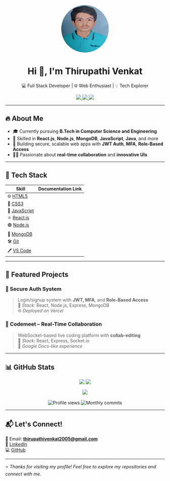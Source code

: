 <p align="center">
  <img src="profile.jpeg" width="150" height="150" style="border-radius: 50%;" alt="Venkat Thirupathi's photo"/>
</p>

<h1 align="center">Hi 👋, I'm Thirupathi Venkat</h1>

<p align="center">
  💻 Full Stack Developer | 🌐 Web Enthusiast | 💡 Tech Explorer
</p>

<p align="center">
  <a href="https://www.linkedin.com/in/thirupathi-venkat-8900102a6/">
    <img src="https://img.shields.io/badge/-LinkedIn-blue?style=flat-square&logo=linkedin&logoColor=white" />
  </a>
  <a href="mailto:thirupathivenkat2005@gmail.com">
    <img src="https://img.shields.io/badge/-Gmail-D14836?style=flat-square&logo=gmail&logoColor=white" />
  </a>
  <a href="https://github.com/venkatthirupathi">
    <img src="https://img.shields.io/github/followers/venkatthirupathi?label=Follow&style=flat-square" />
  </a>
</p>

---

## 🔥 About Me

- 🎓 Currently pursuing **B.Tech in Computer Science and Engineering**
- 🧠 Skilled in **React.js**, **Node.js**, **MongoDB**, **JavaScript**, **Java**, and more
- 🔐 Building secure, scalable web apps with **JWT Auth**, **MFA**, **Role-Based Access**
- 👨‍💻 Passionate about **real-time collaboration** and **innovative UIs**

---

## 🚀 Tech Stack

| Skill         | Documentation Link |
|---------------|--------------------|
| 🌐 [HTML5](https://developer.mozilla.org/en-US/docs/Web/HTML) |
| 🎨 [CSS3](https://developer.mozilla.org/en-US/docs/Web/CSS) |
| 📜 [JavaScript](https://developer.mozilla.org/en-US/docs/Web/JavaScript) |
| ⚛️ [React.js](https://reactjs.org/docs/getting-started.html) |
| 🟢 [Node.js](https://nodejs.org/en/docs) |
| 🍃 [MongoDB](https://www.mongodb.com/docs/) |
| 🛠️ [Git](https://git-scm.com/doc) |
| 🖊️ [VS Code](https://code.visualstudio.com/docs) |

---

## 📂 Featured Projects

### 🔐 Secure Auth System
> Login/signup system with **JWT, MFA**, and **Role-Based Access**  
🔧 *Stack:* React, Node.js, Express, MongoDB  
🌐 *Deployed on Vercel*

### 👥 Codemeet – Real-Time Collaboration
> WebSocket-based live coding platform with **collab-editing**  
🔧 *Stack:* React, Express, Socket.io  
🧪 *Google Docs-like experience*

---

## 📊 GitHub Stats

<p align="center">
  <img src="https://github-readme-stats.vercel.app/api?username=venkatthirupathi&show_icons=true&theme=tokyonight" width="48%" />
  <img src="https://github-readme-stats.vercel.app/api/top-langs/?username=venkatthirupathi&layout=compact&theme=tokyonight" width="48%" />
</p>

<p align="center">
  <img src="https://github-readme-streak-stats.herokuapp.com?user=venkatthirupathi&theme=tokyonight&hide_border=true" />
</p>

<p align="center">
  <img src="https://komarev.com/ghpvc/?username=venkatthirupathi&style=flat-square&color=blue" alt="Profile views" />
  <img src="https://badges.pufler.dev/commits/monthly/venkatthirupathi" alt="Monthly commits" />
</p>

---

## 📬 Let's Connect!

📧 Email: **thirupathivenkat2005@gmail.com**  
🔗 [LinkedIn](https://www.linkedin.com/in/thirupathi-venkat-8900102a6/)  
💻 [GitHub](https://github.com/venkatthirupathi)

---

⭐ *Thanks for visiting my profile! Feel free to explore my repositories and connect with me.*
